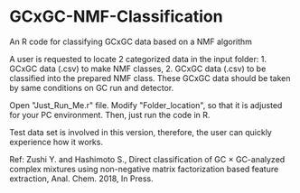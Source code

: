 # GCxGC-NMF-Classification
An R code for classifying GCxGC data based on a NMF algorithm


A user is requested to locate 2 categorized data in the input folder: 1. GCxGC data (.csv) to make NMF classes, 2. GCxGC data (.csv) to be classified into the prepared NMF class.
These GCxGC data should be taken by same conditions on GC run and detector.


Open "Just_Run_Me.r" file. Modify "Folder_location", so that it is adjusted for your PC environment.
Then, just run the code in R.


Test data set is involved in this version, therefore, the user can quickly experience how it works.


Ref: Zushi Y. and Hashimoto S., Direct classification of GC × GC-analyzed complex mixtures using non-negative matrix factorization based feature extraction, Anal. Chem. 2018, In Press.

